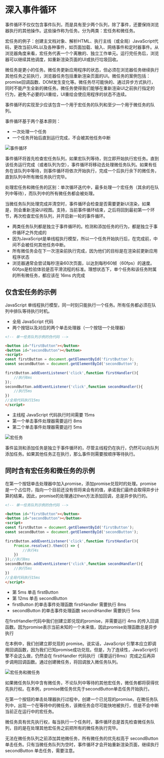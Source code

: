 # 深入事件循环

事件循环不仅仅包含事件队列，而是具有至少两个队列，除了事件，还要保持浏览器执行的其他操作。这些操作称为任务。分为两类：宏任务和微任务。

宏任务的例子：创建主文档对象、解析HTML、执行主线（或全局）JavaScript代码，更改当前URL以及各种事件，如页面加载、输入、网络事件和定时器事件。从浏览器角度来看，宏任务代表一个个离散的、独立工作单元。运行完任务后，浏览器可以继续其他调度，如重新渲染页面的UI或执行垃圾回收。

微任务是更小的任务。微任务更新应用程序的状态，但必须在浏览器任务继续执行其他任务之前执行，浏览器任务包括重新渲染页面的UI。微任务的案例包括：promise回调函数、DOM发生变化等。微任务尽可能快的、通过异步方式执行，同时不能产生全新的微任务。微任务使得我们能够在重新渲染UI之前执行指定的行为，避免不必要的UI重绘，UI重绘会使应用程序的状态不连续。



事件循环的实现至少应该包含一个用于宏任务的队列和至少一个用于微任务的队列。

事件循环基于两个基本原则：

* 一次处理一个任务
* 一个任务开始后直到运行完成，不会被其他任务中断



![事件循环](http://s.i9u.cc/%E4%BA%8B%E4%BB%B6%E5%BE%AA%E7%8E%AF.png)





事件循环将首先检查宏任务队列，如果宏队列等待，则立即开始执行宏任务。直到该任务运行完成（或者队列为空），事件循环将移动去处理微任务队列。如果有任务在该队列中等待，则事件循环将依次开始执行，完成一个后执行余下的微任务，直到队列中所有微任务执行完毕。

处理宏任务和微任务的区别：单次循环迭代中，最多处理一个宏任务（其余的在队列中等待），而队列中的所有微任务都会被处理。

当微任务队列处理完成并清空时，事件循环会检查是否需要更新UI渲染，如果是，则会重新渲染UI视图。支持，当前事件循环结束，之后将回到最初第一个环节，再次检查宏任务队列，并开启新一轮的事件循环。



* 两类任务队列都是独立于事件循环的。检测和添加任务的行为，都是独立于事件循环之外完成的
* 因为JavaScript是单线程执行模型，所以一个任务开始执行后，在完成前，中间不会被任何其他任务中断。
* 所有微任务会在下一次渲染前执行完成，因为他们的目标是在渲染前更新应用程序状态
* 浏览器通常会尝试每秒渲染60次页面，以达到每秒60帧（60fps）的速度。60fps是检验体验是否平滑流程的标准。理想状态下，单个任务和该任务附属的所有微任务，都应该在 16ms 内完成



## 仅含宏任务的示例

JavaScript 单线程执行模型，同一时刻只能执行一个任务。所有任务都必须在队列中排队等待执行时机。

* 全局 JavaScript 代码
* 两个按钮以及对应的两个单击处理器（一个按钮一个处理器）

```html
<!-- 单一任务队列示例的伪代码 -->

<button id="firstButton"></button>
<button id="secondButton"></button>
<script>
const firstButton = document.getElementById('firstButton');
const secondButton = document.getElementById('secondButton');
    
firstButton.addEventListener('click',function firstHandler(){
	//执行8ms
});
secondButton.addEventListener('click',function secondHandler(){
	//执行5ms
})
//全局代码执行15ms    
</script>
```

* 主线程 JavaScript 代码执行时间需要 15ms
* 第一个单击事件处理器需要运行 8ms
* 第二个单击事件处理器需要运行 5ms



![宏任务](http://s.i9u.cc/%E5%AE%8F%E4%BB%BB%E5%8A%A1.png)



事件监测和添加任务是独立于事件循环的，尽管主线程仍在执行，仍然可以向队列添加任务。如果其他任务正在执行，那么事件则需要按顺序等待执行。



## 同时含有宏任务和微任务的示例

在第一个按钮单击处理器中加入promise，添加promise兑现时的处理。promise是一个占位符，指向一个目前还没有但将来会有的值，承诺我们最终会取得异步计算的结果。因此，promise的处理通过then方法添加回调，总是异步执行的。

```html
<!-- 单一任务队列示例的伪代码 -->

<button id="firstButton"></button>
<button id="secondButton"></button>
<script>
const firstButton = document.getElementById('firstButton');
const secondButton = document.getElementById('secondButton');
    
firstButton.addEventListener('click',function firstHandler(){
    Promise.resolve().then(() => {
        //执行4s
    })
});//执行8ms
secondButton.addEventListener('click',function secondHandler(){
	//执行5ms
})
//全局代码执行15ms    
</script>
```

* 第 5ms 单击 firstButton
* 第 12ms 单击 secondButton
* firstButton 的单击事件处理函数 firstHandler 需要执行 8ms
* secondButton 的单击事件处理函数 secondHandler 需要执行 5ms

在firstHandler代码中我们创建立即兑现的promise，并需要运行 4ms 的传入回调函数。因为promise表示当前未知的一个未来值，因此promise处理函数总是异步执行

在本例中，我们创建立即兑现的 promise。说实话，JavaScript 引擎本应立即调用回调函数，因为我们已知promise成功兑现。但是，为了连续性，JavaScript引擎不会这么做，仍然会在 firstHandler 代码执行（需要运行8ms）完成之后再异步调用回调函数。通过创建微任务，将回调放入微任务队列。

![宏任务和微任务](http://s.i9u.cc/%E5%AE%8F%E4%BB%BB%E5%8A%A1%E4%B8%8E%E5%BE%AE%E4%BB%BB%E5%8A%A1.png)



如果微任务队列中含有微任务，不论队列中等待的其他宏任务，微任务都将获得优先执行权。在本例，promise微任务优先于secondButton单击任务开始执行。

在第一个按钮的单击处理器执行过程中，创建一个已兑现的promise。在微任务队列中，出现一个在等待中的微任务，该微任务会尽可能快地被执行，但是不会中断当前正在运行中的宏任务。

微任务具有优先执行权，每当执行一个任务时，事件循环总是首先检查微任务队列，目的是在处理其他宏任务之前把所有的微任务执行完毕。

无法在微任务队列之前添加其他微任务，所有微任务的优先权高于 secondButton 单击任务。只有当微任务队列为空时，事件循环才会开始重新渲染页面，继续执行 secondButton 单击任务，需要注意。





























